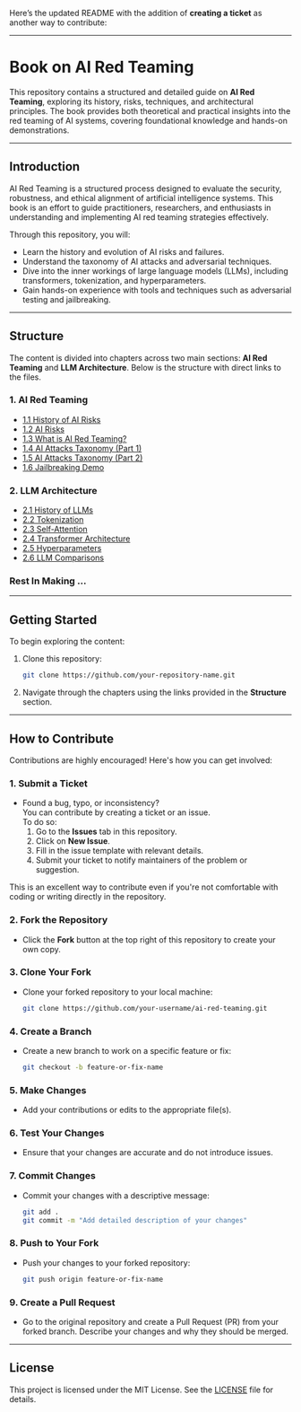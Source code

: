Here’s the updated README with the addition of **creating a ticket** as another way to contribute:

---

# **Book on AI Red Teaming**

This repository contains a structured and detailed guide on **AI Red Teaming**, exploring its history, risks, techniques, and architectural principles. The book provides both theoretical and practical insights into the red teaming of AI systems, covering foundational knowledge and hands-on demonstrations.

---

## **Introduction**

AI Red Teaming is a structured process designed to evaluate the security, robustness, and ethical alignment of artificial intelligence systems. This book is an effort to guide practitioners, researchers, and enthusiasts in understanding and implementing AI red teaming strategies effectively.

Through this repository, you will:
- Learn the history and evolution of AI risks and failures.
- Understand the taxonomy of AI attacks and adversarial techniques.
- Dive into the inner workings of large language models (LLMs), including transformers, tokenization, and hyperparameters.
- Gain hands-on experience with tools and techniques such as adversarial testing and jailbreaking.

---

## **Structure**

The content is divided into chapters across two main sections: **AI Red Teaming** and **LLM Architecture**. Below is the structure with direct links to the files.

### **1. AI Red Teaming**
- [1.1 History of AI Risks](content/1_intro_ai_red_teaming/1_1_history_of_ai_risks.md)
- [1.2 AI Risks](content/1_intro_ai_red_teaming/1_2_ai_risks.md)
- [1.3 What is AI Red Teaming?](content/1_intro_ai_red_teaming/1_3_ai_red_teaming.md)
- [1.4 AI Attacks Taxonomy (Part 1)](content/1_intro_ai_red_teaming/1_4_ai_attacks_taxonomy_part1.md)
- [1.5 AI Attacks Taxonomy (Part 2)](content/1_intro_ai_red_teaming/1_5_ai_attacks_taxonomy_part2.md)
- [1.6 Jailbreaking Demo](content/1_intro_ai_red_teaming/1_6_jailbreaking_demo.md)

### **2. LLM Architecture**
- [2.1 History of LLMs](content/2_llm_architecture/2_1_history_of_llms.md)
- [2.2 Tokenization](content/2_llm_architecture/2_2_tokenization.md)
- [2.3 Self-Attention](content/2_llm_architecture/2_3_self_attention.md)
- [2.4 Transformer Architecture](content/2_llm_architecture/2_4_transformer.md)
- [2.5 Hyperparameters](content/2_llm_architecture/2_5_hyperparameters.md)
- [2.6 LLM Comparisons](content/2_llm_architecture/2_6_llm_comparisons.md)

### Rest In Making ...

---

## **Getting Started**

To begin exploring the content:
1. Clone this repository:
   ```bash
   git clone https://github.com/your-repository-name.git
   ```
2. Navigate through the chapters using the links provided in the **Structure** section.

---

## **How to Contribute**

Contributions are highly encouraged! Here's how you can get involved:

### 1. **Submit a Ticket**
   - Found a bug, typo, or inconsistency?  
     You can contribute by creating a ticket or an issue.  
     To do so:
     1. Go to the **Issues** tab in this repository.
     2. Click on **New Issue**.
     3. Fill in the issue template with relevant details.
     4. Submit your ticket to notify maintainers of the problem or suggestion.

   This is an excellent way to contribute even if you're not comfortable with coding or writing directly in the repository.

### 2. **Fork the Repository**
   - Click the **Fork** button at the top right of this repository to create your own copy.

### 3. **Clone Your Fork**
   - Clone your forked repository to your local machine:
     ```bash
     git clone https://github.com/your-username/ai-red-teaming.git
     ```

### 4. **Create a Branch**
   - Create a new branch to work on a specific feature or fix:
     ```bash
     git checkout -b feature-or-fix-name
     ```

### 5. **Make Changes**
   - Add your contributions or edits to the appropriate file(s).

### 6. **Test Your Changes**
   - Ensure that your changes are accurate and do not introduce issues.

### 7. **Commit Changes**
   - Commit your changes with a descriptive message:
     ```bash
     git add .
     git commit -m "Add detailed description of your changes"
     ```

### 8. **Push to Your Fork**
   - Push your changes to your forked repository:
     ```bash
     git push origin feature-or-fix-name
     ```

### 9. **Create a Pull Request**
   - Go to the original repository and create a Pull Request (PR) from your forked branch. Describe your changes and why they should be merged.

---

## **License**

This project is licensed under the MIT License. See the [LICENSE](LICENSE) file for details.
